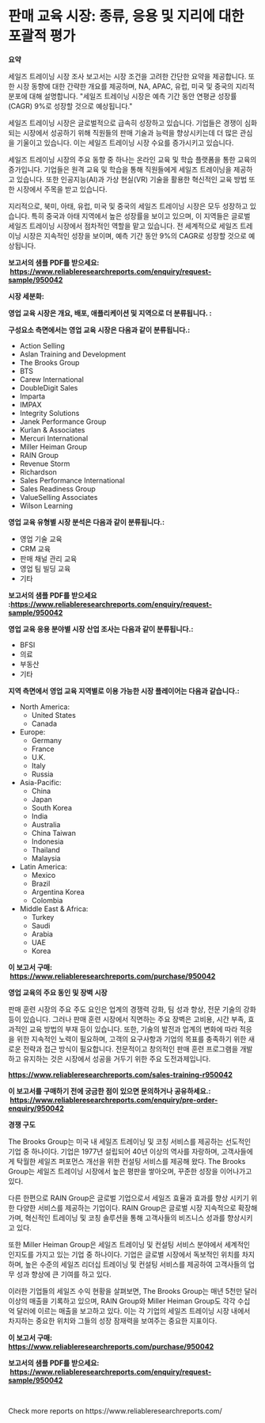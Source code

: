 <p><h1>판매 교육 시장: 종류, 응용 및 지리에 대한 포괄적 평가</h1></p><p><strong>요약</strong></p>
<p><p>세일즈 트레이닝 시장 조사 보고서는 시장 조건을 고려한 간단한 요약을 제공합니다. 또한 시장 동향에 대한 간략한 개요를 제공하며, NA, APAC, 유럽, 미국 및 중국의 지리적 분포에 대해 설명합니다. "세일즈 트레이닝 시장은 예측 기간 동안 연평균 성장률(CAGR) 9%로 성장할 것으로 예상됩니다." </p><p>세일즈 트레이닝 시장은 글로벌적으로 급속히 성장하고 있습니다. 기업들은 경쟁이 심화되는 시장에서 성공하기 위해 직원들의 판매 기술과 능력을 향상시키는데 더 많은 관심을 기울이고 있습니다. 이는 세일즈 트레이닝 시장 수요를 증가시키고 있습니다.</p><p>세일즈 트레이닝 시장의 주요 동향 중 하나는 온라인 교육 및 학습 플랫폼을 통한 교육의 증가입니다. 기업들은 원격 교육 및 학습을 통해 직원들에게 세일즈 트레이닝을 제공하고 있습니다. 또한 인공지능(AI)과 가상 현실(VR) 기술을 활용한 혁신적인 교육 방법 또한 시장에서 주목을 받고 있습니다.</p><p>지리적으로, 북미, 아태, 유럽, 미국 및 중국의 세일즈 트레이닝 시장은 모두 성장하고 있습니다. 특히 중국과 아태 지역에서 높은 성장률을 보이고 있으며, 이 지역들은 글로벌 세일즈 트레이닝 시장에서 점차적인 역할을 맡고 있습니다. 전 세계적으로 세일즈 트레이닝 시장은 지속적인 성장을 보이며, 예측 기간 동안 9%의 CAGR로 성장할 것으로 예상됩니다.</p></p>
<p><strong>보고서의 샘플 PDF를 받으세요: &nbsp;<a href="https://www.reliableresearchreports.com/enquiry/request-sample/950042">https://www.reliableresearchreports.com/enquiry/request-sample/950042</a></strong></p>
<p><strong>시장 세분화:</strong></p>
<p><strong> 영업 교육 시장은 개요, 배포, 애플리케이션 및 지역으로 더 분류됩니다. :</strong></p>
<p><strong>구성요소 측면에서는 영업 교육 시장은 다음과 같이 분류됩니다.:</strong></p>
<p><ul><li>Action Selling</li><li>Aslan Training and Development</li><li>The Brooks Group</li><li>BTS</li><li>Carew International</li><li>DoubleDigit Sales</li><li>Imparta</li><li>IMPAX</li><li>Integrity Solutions</li><li>Janek Performance Group</li><li>Kurlan & Associates</li><li>Mercuri International</li><li>Miller Heiman Group</li><li>RAIN Group</li><li>Revenue Storm</li><li>Richardson</li><li>Sales Performance International</li><li>Sales Readiness Group</li><li>ValueSelling Associates</li><li>Wilson Learning</li></ul></p>
<p><strong> 영업 교육 유형별 시장 분석은 다음과 같이 분류됩니다.:</strong></p>
<p><ul><li>영업 기술 교육</li><li>CRM 교육</li><li>판매 채널 관리 교육</li><li>영업 팀 빌딩 교육</li><li>기타</li></ul></p>
<p><strong>보고서의 샘플 PDF를 받으세요 :<a href="https://www.reliableresearchreports.com/enquiry/request-sample/950042">https://www.reliableresearchreports.com/enquiry/request-sample/950042</a></strong></p>
<p><strong> 영업 교육 응용 분야별 시장 산업 조사는 다음과 같이 분류됩니다.:</strong></p>
<p><ul><li>BFSI</li><li>의료</li><li>부동산</li><li>기타</li></ul></p>
<p><strong>지역 측면에서 영업 교육 지역별로 이용 가능한 시장 플레이어는 다음과 같습니다.:</strong></p>
<p><ul>
    <li>
        North America:
        <ul>
            <li>United States</li>
            <li>Canada</li>
        </ul>
    </li>
    <li>
        Europe:
        <ul>
            <li>Germany</li>
            <li>France</li>
            <li>U.K.</li>
            <li>Italy</li>
            <li>Russia</li>
        </ul>
    </li>
    <li>
        Asia-Pacific:
        <ul>
            <li>China</li>
            <li>Japan</li>
            <li>South Korea</li>
            <li>India</li>
            <li>Australia</li>
            <li>China Taiwan</li>
            <li>Indonesia</li>
            <li>Thailand</li>
            <li>Malaysia</li>
        </ul>
    </li>
    <li>
        Latin America:
        <ul>
            <li>Mexico</li>
            <li>Brazil</li>
            <li>Argentina Korea</li>
            <li>Colombia</li>
        </ul>
    </li>
    <li>
        Middle East & Africa:
        <ul>
            <li>Turkey</li>
            <li>Saudi</li>
            <li>Arabia</li>
            <li>UAE</li>
            <li>Korea</li>
        </ul>
    </li>
    </ul></p>
<p><strong>이 보고서 구매: &nbsp;<a href="https://www.reliableresearchreports.com/purchase/950042">https://www.reliableresearchreports.com/purchase/950042</a></strong></p>
<p><strong>영업 교육의 주요 동인 및 장벽 시장</strong></p>
<p><p>판매 훈련 시장의 주요 주도 요인은 업계의 경쟁력 강화, 팀 성과 향상, 전문 기술의 강화 등이 있습니다. 그러나 판매 훈련 시장에서 직면하는 주요 장벽은 고비용, 시간 부족, 효과적인 교육 방법의 부재 등이 있습니다. 또한, 기술의 발전과 업계의 변화에 따라 적응을 위한 지속적인 노력이 필요하며, 고객의 요구사항과 기업의 목표를 충족하기 위한 새로운 전략과 접근 방식이 필요합니다. 전문적이고 창의적인 판매 훈련 프로그램을 개발하고 유지하는 것은 시장에서 성공을 거두기 위한 주요 도전과제입니다.</p></p>
<p><strong><a href="https://www.reliableresearchreports.com/sales-training-r950042">https://www.reliableresearchreports.com/sales-training-r950042</a></strong></p>
<p><strong>이 보고서를 구매하기 전에 궁금한 점이 있으면 문의하거나 공유하세요.: &nbsp;<a href="https://www.reliableresearchreports.com/enquiry/pre-order-enquiry/950042">https://www.reliableresearchreports.com/enquiry/pre-order-enquiry/950042</a></strong></p>
<p><strong>경쟁 구도</strong></p>
<p><p>The Brooks Group는 미국 내 세일즈 트레이닝 및 코칭 서비스를 제공하는 선도적인 기업 중 하나이다. 기업은 1977년 설립되어 40년 이상의 역사를 자랑하며, 고객사들에게 탁월한 세일즈 퍼포먼스 개선을 위한 컨설팅 서비스를 제공해 왔다. The Brooks Group는 세일즈 트레이닝 시장에서 높은 평판을 쌓아오며, 꾸준한 성장을 이어나가고 있다.</p><p>다른 한편으로 RAIN Group은 글로벌 기업으로서 세일즈 효율과 효과를 향상 시키기 위한 다양한 서비스를 제공하는 기업이다. RAIN Group은 글로벌 시장 지속적으로 확장해 가며, 혁신적인 트레이닝 및 코칭 솔루션을 통해 고객사들의 비즈니스 성과를 향상시키고 있다.</p><p>또한 Miller Heiman Group은 세일즈 트레이닝 및 컨설팅 서비스 분야에서 세계적인 인지도를 가지고 있는 기업 중 하나이다. 기업은 글로벌 시장에서 독보적인 위치를 차지하며, 높은 수준의 세일즈 리더십 트레이닝 및 컨설팅 서비스를 제공하여 고객사들의 업무 성과 향상에 큰 기여를 하고 있다.</p><p>이러한 기업들의 세일즈 수익 현황을 살펴보면, The Brooks Group는 매년 5천만 달러 이상의 매출을 기록하고 있으며, RAIN Group와 Miller Heiman Group도 각각 수십 억 달러에 이르는 매출을 보고하고 있다. 이는 각 기업의 세일즈 트레이닝 시장 내에서 차지하는 중요한 위치와 그들의 성장 잠재력을 보여주는 중요한 지표이다.</p></p>
<p><strong>이 보고서 구매: &nbsp; <a href="https://www.reliableresearchreports.com/purchase/950042">https://www.reliableresearchreports.com/purchase/950042</a></strong></p>
<p><strong>보고서의 샘플 PDF를 받으세요: &nbsp;<a href="https://www.reliableresearchreports.com/enquiry/request-sample/950042">https://www.reliableresearchreports.com/enquiry/request-sample/950042</a></strong><strong></strong></p>
<p>&nbsp;</p>
<p>Check more reports on https://www.reliableresearchreports.com/</p>